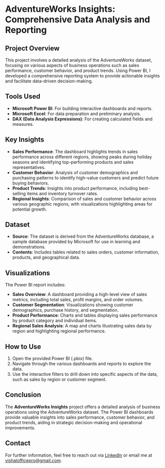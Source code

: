 # AdventureWorks Insights: Comprehensive Data Analysis and Reporting

## Project Overview
This project involves a detailed analysis of the AdventureWorks dataset, focusing on various aspects of business operations such as sales performance, customer behavior, and product trends. Using Power BI, I developed a comprehensive reporting system to provide actionable insights and facilitate data-driven decision-making.

## Tools Used
- **Microsoft Power BI**: For building interactive dashboards and reports.
- **Microsoft Excel**: For data preparation and preliminary analysis.
- **DAX (Data Analysis Expressions)**: For creating calculated fields and measures.

## Key Insights
- **Sales Performance**: The dashboard highlights trends in sales performance across different regions, showing peaks during holiday seasons and identifying top-performing products and sales representatives.
- **Customer Behavior**: Analysis of customer demographics and purchasing patterns to identify high-value customers and predict future buying behaviors.
- **Product Trends**: Insights into product performance, including best-selling items and inventory turnover rates.
- **Regional Insights**: Comparison of sales and customer behavior across various geographic regions, with visualizations highlighting areas for potential growth.

## Dataset
- **Source**: The dataset is derived from the AdventureWorks database, a sample database provided by Microsoft for use in learning and demonstrations.
- **Contents**: Includes tables related to sales orders, customer information, products, and geographical data.

## Visualizations
The Power BI report includes:
- **Sales Overview**: A dashboard providing a high-level view of sales metrics, including total sales, profit margins, and order volumes.
- **Customer Segmentation**: Visualizations showing customer demographics, purchase history, and segmentation.
- **Product Performance**: Charts and tables displaying sales performance by product category and individual items.
- **Regional Sales Analysis**: A map and charts illustrating sales data by region and highlighting regional performance.

## How to Use
1. Open the provided Power BI (.pbix) file.
2. Navigate through the various dashboards and reports to explore the data.
3. Use the interactive filters to drill down into specific aspects of the data, such as sales by region or customer segment.

## Conclusion
The **AdventureWorks Insights** project offers a detailed analysis of business operations using the AdventureWorks dataset. The Power BI dashboards provide valuable insights into sales performance, customer behavior, and product trends, aiding in strategic decision-making and operational improvements.

## Contact
For further information, feel free to reach out via [LinkedIn](https://www.linkedin.com/in/vishal-kumar-194656188/) or email me at [vishalofficepro@gmail.com](mailto:vishalofficepro@gmail.com).
